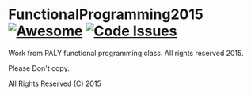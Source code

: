 # FunctionalProgramming2015 [![Awesome](https://cdn.rawgit.com/sindresorhus/awesome/d7305f38d29fed78fa85652e3a63e154dd8e8829/media/badge.svg)](https://github.com/sindresorhus/awesome)      [![Code Issues](https://www.quantifiedcode.com/api/v1/project/f85578236b5e42f3bd2c1858eb3ed198/badge.svg)](https://www.quantifiedcode.com/app/project/f85578236b5e42f3bd2c1858eb3ed198)
Work from PALY functional programming class.  All rights reserved 2015.

Please Don't copy.

All Rights Reserved (C) 2015
